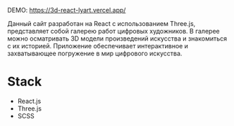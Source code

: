DEMO: https://3d-react-lyart.vercel.app/

Данный сайт разработан на React с использованием Three.js, представляет собой галерею работ цифровых художников. В галерее можно осматривать 3D модели произведений искусства и знакомиться с их историей. Приложение обеспечивает интерактивное и захватывающее погружение в мир цифрового искусства.


# Stack
- React.js
- Three.js
- SCSS
